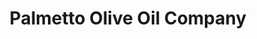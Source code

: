 ---
title: "Palmetto Olive Oil Company"
url: /greenville/palmetto-olive-oil-company/
shop: Allgemein
---